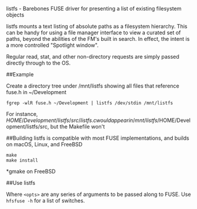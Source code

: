 listfs - Barebones FUSE driver for presenting a list of existing filesystem objects

listfs mounts a text listing of absolute paths as a filesystem hierarchy. This can be handy for using a file manager interface to view a curated set of paths, beyond the abilities of the FM's built in search.
In effect, the intent is a more controlled "Spotlight window".

Regular read, stat, and other non-directory requests are simply passed directly through to the OS.

##Example

Create a directory tree under /mnt/listfs showing all files that reference fuse.h in ~/Development

	fgrep -wlR fuse.h ~/Development | listfs /dev/stdin /mnt/listfs

For instance, $HOME/Development/listfs/src/listfs.c would appear in /mnt/listfs/$HOME/Development/listfs/src, but the Makefile won't

##Building
listfs is compatible with most FUSE implementations, and builds on macOS, Linux, and FreeBSD

    make
    make install

*gmake on FreeBSD

##Use
    listfs <opts> <file> <mountpoint>

Where `<opts>` are any series of arguments to be passed along to FUSE. Use `hfsfuse -h` for a list of switches.
